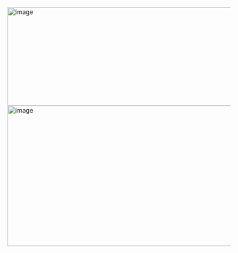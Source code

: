 <img width="962" height="222" alt="image" src="https://github.com/user-attachments/assets/ce7489ee-8461-4354-bd99-ca4aadfa1102" />


<img width="1013" height="317" alt="image" src="https://github.com/user-attachments/assets/f1a2ccdc-cc87-4464-a2ce-183867ecc7ed" />
